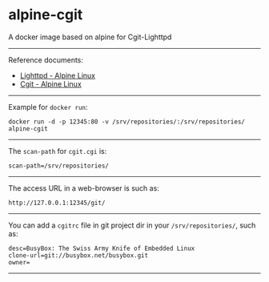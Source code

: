 # alpine-cgit
A docker image based on alpine for Cgit-Lighttpd

---
Reference documents:

- [Lighttpd - Alpine Linux](https://wiki.alpinelinux.org/wiki/Lighttpd)
- [Cgit - Alpine Linux](https://wiki.alpinelinux.org/wiki/Cgit)

---
Example for `docker run`:
```
docker run -d -p 12345:80 -v /srv/repositories/:/srv/repositories/ alpine-cgit
```

---
The `scan-path` for `cgit.cgi` is:
```
scan-path=/srv/repositories/
```

---
The access URL in a web-browser is such as:
```
http://127.0.0.1:12345/git/
```

---
You can add a `cgitrc` file in git project dir in your `/srv/repositories/`, such as:
```
desc=BusyBox: The Swiss Army Knife of Embedded Linux
clone-url=git://busybox.net/busybox.git
owner=
```

---
